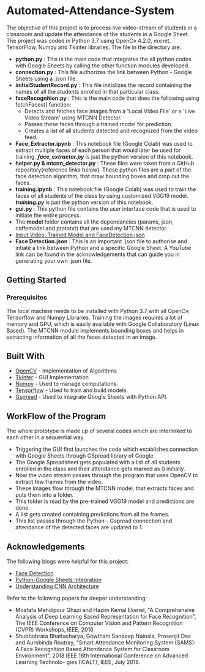 # Automated-Attendance-System

The objective of this project is to process live video-stream of students in a classroom and update the attendance of the students in a Google Sheet.
The project was coded in Python 3.7 using OpenCv 4.2.0, mxnet, TensorFlow, Numpy and Tkinter libraries.
The file in the directory are:
* **python.py** : This is the main code that integrates the all python codes with Google Sheets by calling the other function modules developed.
* **connection.py** : This file authorizes the link between Python - Google Sheets using a .json file.
* **initialStudentRecord.py** : This file initializes the record containing the names of all the students enrolled in that particular class.
* **faceRecognition.py** : This is the main code that does the following using fetchFaces() function:
    * Detects and fetches face images from a 'Local Video File' or a 'Live Video Stream' using MTCNN Detector.
    * Passes these faces through a trained model for prediction.
    * Creates a list of all students detected and recognized from the video feed.
* **Face_Extractor.ipynb** : This notebook file (Google Colab) was used to extract multiple faces of each person that would later be used for training. ***face_extractor.py*** is just the python version of this notebook.
* **helper.py & mtcnn_detector.py** : These files were taken from a GitHub repository(reference links below). These python files are a part of the face detection algorithm, that draw bounding boxes and crop out the faces.
* **training.ipynb** : This notebook file (Google Colab) was used to train the faces of all students of the class by using customized VGG19 model. ***training.py*** is just the python version of this notebook.
* **gui.py** : This python file contains the user interface code that is used to initiate the entire process.
* The **model** folder contains all the dependancies (params, json, caffemodel and prototxt) that are used my MTCNN detector.
* [Input Video, Trained Model and FaceDetection.json](https://drive.google.com/open?id=1seX9yM4ehsVJFg7SmX3AAnxdPXeFoeVs)
* **Face Detection.json** : This is an important .json file to authorise and intiate a link between Python and a specific Google Sheet. A YouTube link can be found in the acknowledgements that can guide you in generating your own .json file.

## Getting Started
### Prerequisites

The local machine needs to be installed with Python 3.7 with all OpenCv, Tensorflow and Numpy Libraries.
Training the images requires a lot of memory and GPU, which is easily available with Google Collaboratory (Linux Based).
The MTCNN module implements bounding boxes and helps in extracting information of all the faces detected in an image.

## Built With
* [OpenCV](http://docs.opencv.org/4.2.0/) - Implementation of Algorithms
* [Tkinter](https://docs.python.org/2/library/tkinter.html) - GUI Implementation
* [Numpy](http://www.numpy.org/) - Used to manage computations.
* [Tensorflow](https://www.tensorflow.org/install/pip) - Used to train and build models.
* [Gspread](https://gspread.readthedocs.io/en/latest/) - Used to integrate Google Sheets with Python API.

## WorkFlow of the Program
The whole prototype is made up of several codes which are interlinked to each other in a sequential way. 
* Triggering the GUI first launches the code which establishes connection with Google Sheets through GSpread library of Google. 
* The Google Spreadsheet gets populated with a list of all students enrolled in the class and their attendance gets marked as 0 initially.
* Now the video stream passes through the program that uses OpenCV to extract few frames from the video. 
* These images flow through the MTCNN model, that extracts faces and puts them into a folder. 
* This folder is read by the pre-trained VGG19 model and predictions are done. 
* A list gets created containing predictions from all the frames. 
* This list passes through the Python - Gspread connection and attendance of the detected faces are updated to 1.

## Acknowledgements
The following blogs were helpful for this project:
* [Face Detection](https://github.com/YYuanAnyVision/mxnet_mtcnn_face_detection)
* [Python-Google Sheets Integration](https://www.youtube.com/watch?v=cnPlKLEGR7E&t=524s)
* [Understanding CNN Architecture](https://www.kaggle.com/uysimty/keras-cnn-dog-or-cat-classification)

Refer to the following papers for deeper understanding:
* Mostafa Mehdipour Ghazi and Hazim Kemal Ekenel, "A Comprehensive Analysis of Deep Learning Based Representation for Face Recognition", The IEEE Conference on Computer Vision and Pattern Recognition (CVPR) Workshops, IEEE, 2016.
* Shubhobrata Bhattacharya, Gowtham Sandeep Nainala, Prosenjit Das and Aurobinda Routray, "Smart Attendance Monitoring System (SAMS): A Face Recognition Based Attendance System for Classroom Environment",
2018 IEEE 18th International Conference on Advanced Learning Technolo- gies (ICALT), IEEE, July 2018.
